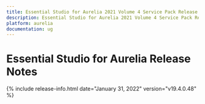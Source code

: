 ```yaml
---
title: Essential Studio for Aurelia 2021 Volume 4 Service Pack Release Notes  
description: Essential Studio for Aurelia 2021 Volume 4 Service Pack Release Notes  
platform: aurelia
documentation: ug
---
```


# Essential Studio for Aurelia  Release Notes  

{% include release-info.html date="January 31, 2022"  version="v19.4.0.48" %} 





